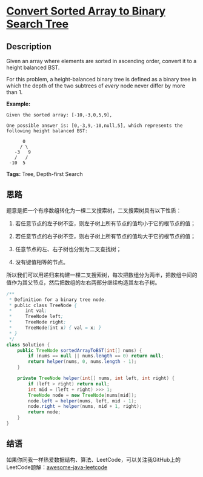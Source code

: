 # [Convert Sorted Array to Binary Search Tree][title]

## Description

Given an array where elements are sorted in ascending order, convert it to a height balanced BST.

For this problem, a height-balanced binary tree is defined as a binary tree in which the depth of the two subtrees of *every* node never differ by more than 1.

**Example:**

```
Given the sorted array: [-10,-3,0,5,9],

One possible answer is: [0,-3,9,-10,null,5], which represents the following height balanced BST:

      0
     / \
   -3   9
   /   /
 -10  5
```

**Tags:** Tree, Depth-first Search


## 思路

题意是把一个有序数组转化为一棵二叉搜索树，二叉搜索树具有以下性质：

1. 若任意节点的左子树不空，则左子树上所有节点的值均小于它的根节点的值；

2. 若任意节点的右子树不空，则右子树上所有节点的值均大于它的根节点的值；

3. 任意节点的左、右子树也分别为二叉查找树；

4. 没有键值相等的节点。

所以我们可以用递归来构建一棵二叉搜索树，每次把数组分为两半，把数组中间的值作为其父节点，然后把数组的左右两部分继续构造其左右子树。


```java
/**
 * Definition for a binary tree node.
 * public class TreeNode {
 *     int val;
 *     TreeNode left;
 *     TreeNode right;
 *     TreeNode(int x) { val = x; }
 * }
 */
class Solution {
    public TreeNode sortedArrayToBST(int[] nums) {
        if (nums == null || nums.length == 0) return null;
        return helper(nums, 0, nums.length - 1);
    }

    private TreeNode helper(int[] nums, int left, int right) {
        if (left > right) return null;
        int mid = (left + right) >>> 1;
        TreeNode node = new TreeNode(nums[mid]);
        node.left = helper(nums, left, mid - 1);
        node.right = helper(nums, mid + 1, right);
        return node;
    }
}
```


## 结语

如果你同我一样热爱数据结构、算法、LeetCode，可以关注我GitHub上的LeetCode题解：[awesome-java-leetcode][ajl]



[title]: https://leetcode.com/problems/convert-sorted-array-to-binary-search-tree
[ajl]: https://github.com/Blankj/awesome-java-leetcode
